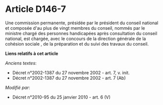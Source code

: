 # Article D146-7

Une commission permanente, présidée par le président du conseil national et composée d'au plus de vingt membres du conseil,
nommés par le ministre chargé des personnes handicapées après consultation du conseil national, est chargée, avec le concours
de la      direction générale de la cohésion sociale , de la préparation et du suivi des travaux du conseil.

**Liens relatifs à cet article**

_Anciens textes_:

  - Décret n°2002-1387 du 27 novembre 2002 - art. 7, v. init.
  - Décret n°2002-1387 du 27 novembre 2002 - art. 7 (Ab)

_Modifié par_:

  - Décret n°2010-95 du 25 janvier 2010 - art. 6 (V)
